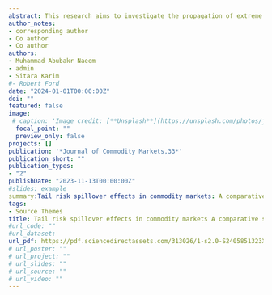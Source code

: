 ```yaml
---
abstract: This research aims to investigate the propagation of extreme downside risk, commonly referred to as tail risk, within commodity markets using an innovative CAViaR-based connectivity model. We also evaluate the influence of various crises, including the global financial crisis, the shale oil revolution, the COVID-19 pandemic, and the Russia-Ukraine conflict, on the dynamic relationships among seventeen different commodity markets. Our findings reveal a diverse pattern of interconnections among these markets during distinct crisis periods. Surprisingly, we observe that the nature of these interconnections is remarkably similar during geopolitical and health crises. Notably, the spillover effects between different commodity categories are more pronounced during the COVID-19 pandemic and the Russia-Ukraine conflict than during the global financial crisis and the shale oil revolution. However, it is important to note that the total risk spillovers are more substantial during the global financial crisis. Furthermore, our analysis delves into the unique characteristics of each market, revealing that precious metals can function as a safe haven for both energy and industrial metals during times of economic turbulence.
author_notes:
- corresponding author
- Co author
- Co author
authors:
- Muhammad Abubakr Naeem
- admin
- Sitara Karim
#- Robert Ford
date: "2024-01-01T00:00:00Z"
doi: ""
featured: false
image:
 # caption: 'Image credit: [**Unsplash**](https://unsplash.com/photos/jdD8gXaTZsc)'
  focal_point: ""
  preview_only: false
projects: []
publication: '*Journal of Commodity Markets,33*'
publication_short: ""
publication_types:
- "2"
publishDate: "2023-11-13T00:00:00Z"
#slides: example
summary:Tail risk spillover effects in commodity markets: A comparative study of crisis periods
tags:
- Source Themes
title: Tail risk spillover effects in commodity markets A comparative study of crisis periods
#url_code: ""
#url_dataset: 
url_pdf: https://pdf.sciencedirectassets.com/313026/1-s2.0-S2405851323X00051/1-s2.0-S2405851323000600/main.pdf?X-Amz-Security-Token=IQoJb3JpZ2luX2VjEE0aCXVzLWVhc3QtMSJHMEUCIFRnbYyLVueaweo%2F4n81aKD%2FCT1h0DpeEQOtIAAIR2ZZAiEAj7AyjDhYxYUFKf%2FKLE3XmnBYAHq19Kqcpp6hsSsxfloquwUIpv%2F%2F%2F%2F%2F%2F%2F%2F%2F%2FARAFGgwwNTkwMDM1NDY4NjUiDMfBp%2B0S35SBiHHELCqPBZuh5oKj8wAFHeclvyhATTATPKZXiOquBRlhuWEnWbzy0HjEMsLAJEGofGyTBXJ2qvAqGxW4yn9UOrK37xhBIPa5yuKrkH%2BzcP17u5qorNWstQXlg3CijJYDxvD5GH44ilQCk1HFZILlPi3Jazh8XqiZSkOz2jyMR0ywpDGHgjQwxDWEKEH0Dr6T6e7hxD0KlcJyN7cjjx7DZFZoyO6cKgMIjuRUIbNjeXXBOmoZgVwPbVdE27XACRzEoXuBsqO794NHd9Qnio6JN6PjavXX2U7%2Fp9Wsu1yeeiFnLWjz%2F5ohdIH16GJUH1RJUfi6PN9ZzIbRkeDKj94iep0fu%2FAXZmfHrWRP02%2B5zSTcCPHjRXcAwygJr6CtQC%2B36eqiaTxLggD3Pyhm4Xy8bH0HzwCH6Fjpw5CtMt7rOzpa%2Fi%2F%2F%2F9bgE4PIMvP9a6cBDOzK00gPcm3WWLZK99Min%2BlzXPcbb%2B3AKOMGTil6fjhque0SvsZTmG3ADnxbILYo5qUml%2B9yZUIz9sdAoMgVbSsmDYM8zT8XPI2a5Yjizn4M5UGgqlbCC4vNy7r4p1KuUCt7lqWtQlft3HIqGMeKRdKvHp%2BtIZr7KI6AtnNC7h6NAgDTfXcaPkqcrXRQIWmcWF8CpXoY%2FdK%2BQia8%2Bg0EmMUnErnGk0UZo8QUhCa5lRjK7XCP9qPM4aJ%2BOx7xLAJyf%2Fl04PpWcndgQ6ohKgqvXrJshSn%2Bpy%2Bta21GaLp%2B1vb93Vzx7qwKQh4Ggj%2F3sm3d%2Fon%2FXRf3mIQBWIoFVpup8TUgbUKhVnkVRtveWT0KhDNUrSyV4sPDmrjS%2BQDnLvRjY9Yyh%2B%2FJDasymLFwVoJuCKH1UsvcsUsadB7nDBw26%2FDjlA4Q0T0wqKaSqwY6sQE0MOROxO%2BoEVeWRRFFjC8FwpGcvgC4NUdOWsrTDV5IW2rtz6qXO9JGYdWwH%2Fqbdiqzgpx6y4uJ%2BemoipA6I9tBFI2WM4oSd7q06hwkchrxWas3474e3oM2ELd9HPQ0kMeH0YBZVAaBEW8X2jxdS1PzaTEZwX0UWE%2Fjl99XmhohN84Eh1W5AQUwrGLCoAqDxZJ24yOpf8NrHJ9IMtaQArL%2BQkUTIDqqB9SFlRaIB4S77h4%3D&X-Amz-Algorithm=AWS4-HMAC-SHA256&X-Amz-Date=20231127T142347Z&X-Amz-SignedHeaders=host&X-Amz-Expires=300&X-Amz-Credential=ASIAQ3PHCVTYUXQZHN7N%2F20231127%2Fus-east-1%2Fs3%2Faws4_request&X-Amz-Signature=f6d0971e50b5db7d89cb7718261da302fe3744b149beaa4f5fd782f38b1d6e92&hash=d50a54d946f668fc40c464e2cace446f2cc5bfcd318c8204b9592b815dd8ee3c&host=68042c943591013ac2b2430a89b270f6af2c76d8dfd086a07176afe7c76c2c61&pii=S2405851323000600&tid=spdf-09d098ac-6439-49ee-ac53-bf8c9056d0ae&sid=dbcbf8fc57162042967ab8f916938aa422fegxrqa&type=client&tsoh=d3d3LnNjaWVuY2VkaXJlY3QuY29t&ua=0e085b5d000d505600055f&rr=82cb07ee8b4638c5&cc=tn
# url_poster: ""
# url_project: ""
# url_slides: ""
# url_source: ""
# url_video: ""
---
```


